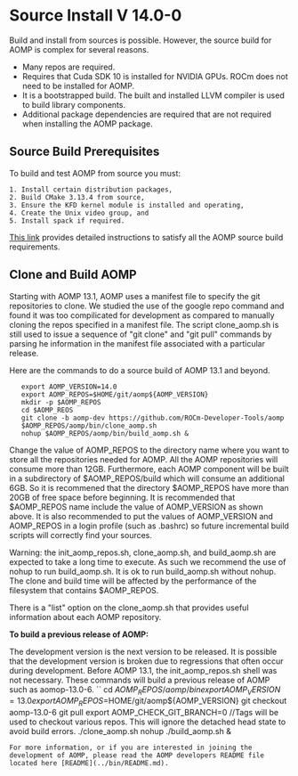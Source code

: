 # Source Install V 14.0-0

Build and install from sources is possible.  However, the source build for AOMP is complex for several reasons.
- Many repos are required.
- Requires that Cuda SDK 10 is installed for NVIDIA GPUs. ROCm does not need to be installed for AOMP.
- It is a bootstrapped build. The built and installed LLVM compiler is used to build library components.
- Additional package dependencies are required that are not required when installing the AOMP package.

## Source Build Prerequisites

To build and test AOMP from source you must:
```
1. Install certain distribution packages,
2. Build CMake 3.13.4 from source,
3. Ensure the KFD kernel module is installed and operating,
4. Create the Unix video group, and
5. Install spack if required.
```
[This link](SOURCEINSTALL_PREREQUISITE.md) provides detailed instructions to satisfy all the AOMP source build requirements.

## Clone and Build AOMP

Starting with AOMP 13.1, AOMP uses a manifest file to specify the git repositories to clone.
We studied the use of the google repo command and found it was too compilicated for development
as compared to manually cloning the repos specified in a manifest file.
The script clone\_aomp.sh is still used to issue a sequence of "git clone" and "git pull" commands
by parsing he information in the manifest file associated with a particular release.

Here are the commands to do a source build of AOMP 13.1 and beyond.

```
   export AOMP_VERSION=14.0
   export AOMP_REPOS=$HOME/git/aomp${AOMP_VERSION}
   mkdir -p $AOMP_REPOS
   cd $AOMP_REOS
   git clone -b aomp-dev https://github.com/ROCm-Developer-Tools/aomp
   $AOMP_REPOS/aomp/bin/clone_aomp.sh
   nohup $AOMP_REPOS/aomp/bin/build_aomp.sh &
```
Change the value of AOMP\_REPOS to the directory name where you want to store all the repositories needed for AOMP. All the AOMP repositories will consume more than 12GB. Furthermore, each AOMP component will be built in a subdirectory of $AOMP\_REPOS/build which will consume an additional 6GB. So it is recommened that the directory $AOMP\_REPOS have more than 20GB of free space before beginning. It is recommended that $AOMP\_REPOS name include the value of AOMP\_VERSION as shown above. It is also recommended to put the values of AOMP\_VERSION and AOMP\_REPOS in a login profile (such as .bashrc) so future incremental build scripts will correctly find your sources.

Warning: the init\_aomp\_repos.sh, clone\_aomp.sh, and build\_aomp.sh are expected to take a long time to execute. As such we recommend the use of nohup to run build\_aomp.sh. It is ok to run build\_aomp.sh without nohup. The clone and build time will be affected by the performance of the filesystem that contains $AOMP\_REPOS.

There is a "list" option on the clone\_aomp.sh that provides useful information about each AOMP repository.


<b>To build a previous release of AOMP:</b>

The development version is the next version to be released.  It is possible that the development version is broken due to regressions that often occur during development.
Before AOMP 13.1, the init\_aomp_repos.sh shell was not necessary.  These commands will build a previous release of AOMP such as aomop-13.0-6.
``
   cd $AOMP_REPOS/aomp/bin
   export AOMP_VERSION=13.0
   export AOMP_REPOS=$HOME/git/aomp${AOMP_VERSION}
   git checkout aomp-13.0-6
   git pull
   export AOMP_CHECK_GIT_BRANCH=0 //Tags will be used to checkout various repos. This will ignore the detached head state to avoid build errors.
   ./clone_aomp.sh
   nohup ./build_aomp.sh &
```
For more information, or if you are interested in joining the development of AOMP, please read the AOMP developers README file located here [README](../bin/README.md).
